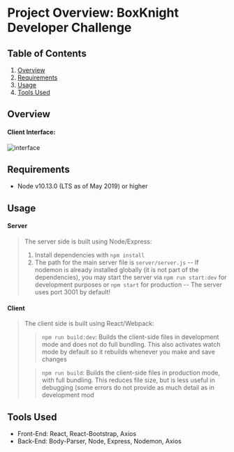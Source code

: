 # Project Overview: BoxKnight Developer Challenge

## Table of Contents

1. [Overview](#overview)
1. [Requirements](#requirements)
1. [Usage](#usage)
1. [Tools Used](#toolsused)

## Overview

#### Client Interface:

![interface](https://media.giphy.com/media/W0VV1LHnrMgOvwuEs1/giphy.gif)

## Requirements

- Node v10.13.0 (LTS as of May 2019) or higher

## Usage

#### Server

> The server side is built using Node/Express:
>
> 1. Install dependencies with `npm install`
> 2. The path for the main server file is `server/server.js`
>    -- If nodemon is already installed globally (it is not part of the dependencies), you may start the server via `npm run start:dev` for development purposes or `npm start` for production
>    -- The server uses port 3001 by default!

#### Client

> The client side is built using React/Webpack:
>
> > `npm run build:dev`: Builds the client-side files in development mode and does not do full bundling. This also activates watch mode by default so it rebuilds whenever you make and save changes
>
> > `npm run build`: Builds the client-side files in production mode, with full bundling. This reduces file size, but is less useful in debugging (some errors do not provide as much detail as in development mod

## Tools Used

- Front-End: React, React-Bootstrap, Axios
- Back-End: Body-Parser, Node, Express, Nodemon, Axios
